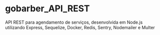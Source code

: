 # gobarber_API_REST
API REST para agendamento de serviços, desenvolvida em Node.js utilizando Express, Sequelize, Docker, Redis, Sentry, Nodemailer e Multer 

